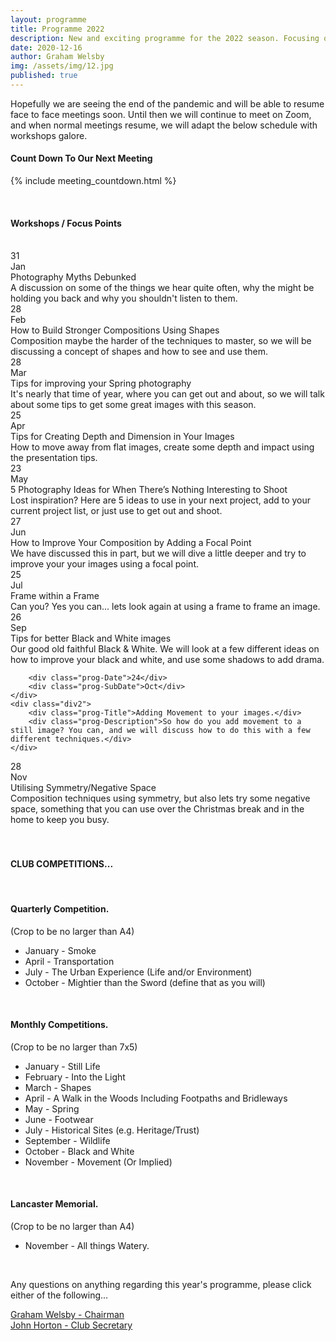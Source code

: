 ```yaml
---
layout: programme
title: Programme 2022
description: New and exciting programme for the 2022 season. Focusing on Composition this year, with the usual technical tips and some project ideas for you to complete at home.
date: 2020-12-16
author: Graham Welsby
img: /assets/img/12.jpg
published: true
---
```


Hopefully we are seeing the end of the pandemic and will be able to resume face to face meetings soon. Until then we will continue to meet on Zoom, and when normal meetings resume, we will adapt the below schedule with workshops galore.


#### __Count Down To Our Next Meeting__


{% include meeting_countdown.html %}

 
<br>

#### __Workshops / Focus Points__

<br>

<div class="parent-prog">
	<div class="div1">
		<div class="prog-Date">31</div>
		<div class="prog-SubDate">Jan</div>
	</div>
	<div class="div2">
		<div class="prog-Title">Photography Myths Debunked</div>
		<div class="prog-Description">A discussion on some of the things we hear quite often, why the might be holding you back and why you shouldn't listen to them.</div>
	</div>
</div>



<div class="parent-prog">
	<div class="div1">
		<div class="prog-Date">28</div>
		<div class="prog-SubDate">Feb</div>
	</div>
	<div class="div2">
		<div class="prog-Title">How to Build Stronger Compositions Using Shapes</div>
		<div class="prog-Description">Composition maybe the harder of the techniques to master, so we will be discussing a concept of shapes and how to see and use them.</div>
	</div>
</div>



<div class="parent-prog">
	<div class="div1">
		<div class="prog-Date">28</div>
		<div class="prog-SubDate">Mar</div>
	</div>
	<div class="div2">
		<div class="prog-Title">Tips for improving your Spring photography</div>
		<div class="prog-Description">It's nearly that time of year, where you can get out and about, so we will talk about some tips to get some great images with this season.</div>
	</div>
</div>



<div class="parent-prog">
	<div class="div1">
		<div class="prog-Date">25</div>
		<div class="prog-SubDate">Apr</div>
	</div>
	<div class="div2">
		<div class="prog-Title">Tips for Creating Depth and Dimension in Your Images</div>
		<div class="prog-Description">How to move away from flat images, create some depth and impact using the presentation tips.</div>
	</div>
</div>



<div class="parent-prog">
	<div class="div1">
		<div class="prog-Date">23</div>
		<div class="prog-SubDate">May</div>
	</div>
	<div class="div2">
		<div class="prog-Title">5 Photography Ideas for When There’s Nothing Interesting to Shoot</div>
		<div class="prog-Description">Lost inspiration? Here are 5 ideas to use in your next project, add to your current project list, or just use to get out and shoot.</div>
	</div>
</div>



<div class="parent-prog">
	<div class="div1">
		<div class="prog-Date">27</div>
		<div class="prog-SubDate">Jun</div>
	</div>
	<div class="div2">
		<div class="prog-Title">How to Improve Your Composition by Adding a Focal Point</div>
		<div class="prog-Description">We have discussed this in part, but we will dive a little deeper and try to improve your your images using a focal point.</div>
	</div>
</div>


<div class="parent-prog">
	<div class="div1">
		<div class="prog-Date">25</div>
		<div class="prog-SubDate">Jul</div>
	</div>
	<div class="div2">
		<div class="prog-Title">Frame within a Frame</div>
		<div class="prog-Description">Can you? Yes you can... lets look again at using a frame to frame an image.</div>
	</div>

</div>


<!-- <div class="parent-prog">
	<div class="div1">	
		
		<span class="newBadge">NEW</span>

		<div class="prog-Date">24</div>
		<div class="prog-SubDate">Aug</div>
	</div>
	<div class="div2">
		<div class="prog-Title">Software Demo</div>
		<div class="prog-Description">This is the first August Meeting and an amendment to the years programme, we will be discussing 'GIMP' as a software alternative to Photoshop.</div>
	</div>
</div> -->



<div class="parent-prog">
	<div class="div1">
		<div class="prog-Date">26</div>
		<div class="prog-SubDate">Sep</div>
	</div>
	<div class="div2">
		<div class="prog-Title">Tips for better Black and White images</div>
		<div class="prog-Description">Our good old faithful Black &amp; White. We will look at a few different ideas on how to improve your black and white, and use some shadows to add drama.</div>
	</div>
</div>



<div class="parent-prog">
	<div class="div1">

<!-- 		<span class="newBadge">AMEND</span> -->

		<div class="prog-Date">24</div>
		<div class="prog-SubDate">Oct</div>
	</div>
	<div class="div2">
		<div class="prog-Title">Adding Movement to your images.</div>
		<div class="prog-Description">So how do you add movement to a still image? You can, and we will discuss how to do this with a few different techniques.</div>
	</div>
</div>



<div class="parent-prog">
	<div class="div1">
		<div class="prog-Date">28</div>
		<div class="prog-SubDate">Nov</div>
	</div>
	<div class="div2">
		<div class="prog-Title">Utilising Symmetry/Negative Space</div>
		<div class="prog-Description">Composition techniques using symmetry, but also lets try some negative space, something that you can use over the Christmas break and in the home to keep you busy.</div>
	</div>
</div>

<br>
<br>

#### CLUB COMPETITIONS...

<br>

#### Quarterly Competition.

<p class="prog-SubDesc">(Crop to be no larger than A4)</p>

* January - Smoke
* April - Transportation
* July - The Urban Experience (Life and/or Environment)
* October - Mightier than the Sword (define that as you will)

<br>

#### Monthly Competitions.

<p class="prog-SubDesc">(Crop to be no larger than 7x5)</p>

* January - Still Life
* February - Into the Light
* March - Shapes
* April - A Walk in the Woods Including Footpaths and Bridleways
* May - Spring
* June - Footwear
* July - Historical Sites (e.g. Heritage/Trust)
* September - Wildlife
* October - Black and White
* November - Movement (Or Implied)

<br>

#### Lancaster Memorial.
(Crop to be no larger than A4)

* November - All things Watery.


<br>

Any questions on anything regarding this year's programme, please click either of the following...

<a href="mailto:grahamwelsby@gmail.com">Graham Welsby - Chairman</a>
<br>
<a href="mailto:john.horton4@btinternet.com">John Horton - Club Secretary</a>


